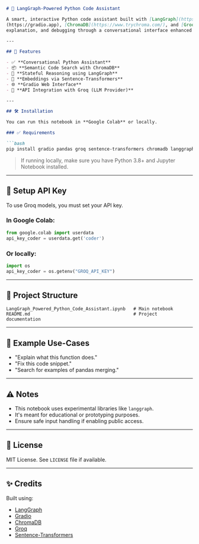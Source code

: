 

````markdown
# 🧠 LangGraph-Powered Python Code Assistant

A smart, interactive Python code assistant built with [LangGraph](https://github.com/langchain-ai/langgraph), [Gradio]
(https://gradio.app), [ChromaDB](https://www.trychroma.com/), and [Groq API](https://groq.com/). This notebook enables code execution,
explanation, and debugging through a conversational interface enhanced by vector search and stateful graph reasoning.

---

## 🚀 Features

- ✅ **Conversational Python Assistant**
- 📦 **Semantic Code Search with ChromaDB**
- 🤖 **Stateful Reasoning using LangGraph**
- 🧠 **Embeddings via Sentence-Transformers**
- 🌐 **Gradio Web Interface**
- 🔐 **API Integration with Groq (LLM Provider)**

---

## 🛠️ Installation

You can run this notebook in **Google Colab** or locally.

### ✅ Requirements

```bash
pip install gradio pandas groq sentence-transformers chromadb langgraph
````

> If running locally, make sure you have Python 3.8+ and Jupyter Notebook installed.

---

## 🔐 Setup API Key

To use Groq models, you must set your API key.

### In Google Colab:

```python
from google.colab import userdata
api_key_coder = userdata.get('coder')
```

### Or locally:

```python
import os
api_key_coder = os.getenv("GROQ_API_KEY")
```

---

## 📁 Project Structure

```text
LangGraph_Powered_Python_Code_Assistant.ipynb   # Main notebook
README.md                                       # Project documentation
```

---

## 🧪 Example Use-Cases

* "Explain what this function does."
* "Fix this code snippet."
* "Search for examples of pandas merging."

---

## ⚠️ Notes

* This notebook uses experimental libraries like `langgraph`.
* It's meant for educational or prototyping purposes.
* Ensure safe input handling if enabling public access.

---

## 📜 License

MIT License. See `LICENSE` file if available.

---

## ✨ Credits

Built using:

* [LangGraph](https://github.com/langchain-ai/langgraph)
* [Gradio](https://gradio.app)
* [ChromaDB](https://www.trychroma.com/)
* [Groq](https://groq.com/)
* [Sentence-Transformers](https://www.sbert.net/)

```

